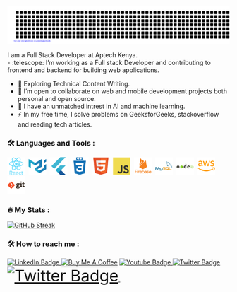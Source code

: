 <!-- ![gitartwork](gitartwork.svg) -->
![Snake animation](gitartwork.svg)

<!-- <h1 align="center">
  <a href="https://git.io/typing-svg">
    <img src="https://readme-typing-svg.herokuapp.com/?lines=Hi+There...;I'm+Wesanza+Jackson....;Welcome+on+board!&center=true&size=25">
  </a>
</h1> -->


<div align="">I am a Full Stack Developer at Aptech  Kenya.

</div>
- :telescope: I’m working as a Full stack Developer and contributing to frontend and backend for building web applications.

- :seedling: Exploring Technical Content Writing.
- :seedling: I’m open to collaborate on web and mobile development projects both personal and open source.
- :seedling: I have an unmatched intrest in AI and machine learning.
- :zap: In my free time, I solve problems on GeeksforGeeks, stackoverflow and reading tech articles.

<!-- - :mailbox:How to reach me: [![Linkedin Badge](https://img.shields.io/badge/-Jackson-blue?style=flat&logo=Linkedin&logoColor=white)](your-linkedin-url) -->

<!-- language tools -->
### :hammer_and_wrench: Languages and Tools :
<div>
  <img src="https://github.com/devicons/devicon/blob/master/icons/react/react-original-wordmark.svg" title="React" alt="React" width="40" height="40"/>&nbsp;
  <img src="https://github.com/devicons/devicon/blob/master/icons/materialui/materialui-original.svg" title="Material UI" alt="Material UI" width="40" height="40"/>&nbsp;
  <img src="https://github.com/devicons/devicon/blob/master/icons/flutter/flutter-original.svg" title="Flutter" alt="Flutter" width="40" height="40"/>&nbsp;
  <img src="https://github.com/devicons/devicon/blob/master/icons/css3/css3-plain-wordmark.svg"  title="CSS3" alt="CSS" width="40" height="40"/>&nbsp;
  <img src="https://github.com/devicons/devicon/blob/master/icons/html5/html5-original.svg" title="HTML5" alt="HTML" width="40" height="40"/>&nbsp;
  <img src="https://github.com/devicons/devicon/blob/master/icons/javascript/javascript-original.svg" title="JavaScript" alt="JavaScript" width="40" height="40"/>&nbsp;
  <img src="https://github.com/devicons/devicon/blob/master/icons/firebase/firebase-plain-wordmark.svg" title="Firebase" alt="Firebase" width="40" height="40"/>&nbsp;
  <img src="https://github.com/devicons/devicon/blob/master/icons/mysql/mysql-original-wordmark.svg" title="MySQL"  alt="MySQL" width="40" height="40"/>&nbsp;
  <img src="https://github.com/devicons/devicon/blob/master/icons/nodejs/nodejs-original-wordmark.svg" title="NodeJS" alt="NodeJS" width="40" height="40"/>&nbsp;
  <img src="https://github.com/devicons/devicon/blob/master/icons/amazonwebservices/amazonwebservices-plain-wordmark.svg" title="AWS" alt="AWS" width="40"     height="40"/>&nbsp;
  <img src="https://github.com/devicons/devicon/blob/master/icons/git/git-original-wordmark.svg" title="Git" **alt="Git" width="40" height="40"/>
</div>

### :fire: My Stats :
[![GitHub Streak](https://github-readme-streak-stats.herokuapp.com?user=jackwise254&theme=vue-dark)](https://git.io/streak-stats)
### :hammer_and_wrench: How to reach me :

<div id="badges" align="">
      <a href="https://www.linkedin.com/in/jackson-wesanza-shibinga-508a54206">
        <img src="https://img.shields.io/badge/LinkedIn-blue?style=for-the-badge&logo=linkedin&logoColor=white" alt="LinkedIn Badge"/>
      </a>
      <a href="your-twitter-URL">
        <a href="https://www.buymeacoffee.com/jackwise17U" target="_blank"><img src="https://www.buymeacoffee.com/assets/img/custom_images/orange_img.png" alt="Buy Me            A Coffee" width="20" height="20" style="height: 41px !important;width: 100px !important;box-shadow: 0px 3px 2px 0px rgba(190, 190, 190, 0.5) !important;-webkit-box-shadow: 0px 3px            2px 0px            rgba(190, 190, 190, 0.5) !important;"></a>
      </a>
      <a href="your-youtube-URL">
        <img src="https://img.shields.io/badge/YouTube-red?style=for-the-badge&logo=youtube&logoColor=white" alt="Youtube Badge"/>
      </a>
       <a href="https://twitter.com/_jackso_1">
        <img src="https://img.shields.io/badge/Twitter-blue?style=for-the-badge&logo=twitter&logoColor=white" alt="Twitter Badge"/>
      </a>
      <a href="mailto:jackwise179@gmail.com">
        <img src="https://img.shields.io/badge/Mail-blue?style=for-the-badge&logo=mail&logoColor=white" alt="Twitter Badge" class="fa fa-phone" style="font-size:36px"/>
      </a>
     <img src="https://komarev.com/ghpvc/?username=jackwise254&style=flat-square&color=blue" alt=""/>
</div>
<div align="center">

</div>


